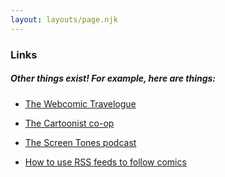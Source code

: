 ```yaml
---
layout: layouts/page.njk
---
```


### Links

##### Other things exist! For example, here are things:

* <a href="https://webcomictravelogue.com/" target="_blank">The Webcomic Travelogue</a>

* <a href="https://cartoonist.coop/" target="_blank">The Cartoonist co-op</a>

* <a href="https://www.screentonescast.com/" target="_blank">The Screen Tones podcast</a>

* <a href="https://www.twwronline.com/2023/11/02/how-to-set-up-and-manage-an-rss-reader-to-keep-track-of-webcomics/" target="_blank">How to use RSS feeds to follow comics</a>

